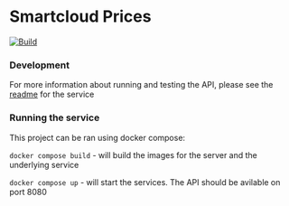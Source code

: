 # Smartcloud Prices

[![Build](https://github.com/RawToast/potential-potato/actions/workflows/build.yaml/badge.svg)](https://github.com/RawToast/potential-potato/actions/workflows/build.yaml)

### Development

For more information about running and testing the API, please see the [readme](./smartcloud-prices/README.md) for the service

### Running the service

This project can be ran using docker compose:

`docker compose build` - will build the images for the server and the underlying service

`docker compose up` - will start the services. The API should be avilable on port 8080
